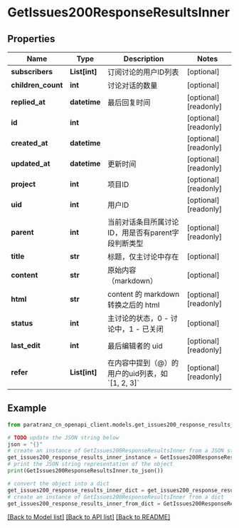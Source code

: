 # GetIssues200ResponseResultsInner


## Properties

Name | Type | Description | Notes
------------ | ------------- | ------------- | -------------
**subscribers** | **List[int]** | 订阅讨论的用户ID列表 | [optional] 
**children_count** | **int** | 讨论对话的数量 | [optional] 
**replied_at** | **datetime** | 最后回复时间 | [optional] [readonly] 
**id** | **int** |  | [optional] [readonly] 
**created_at** | **datetime** |  | [optional] [readonly] 
**updated_at** | **datetime** | 更新时间 | [optional] [readonly] 
**project** | **int** | 项目ID | [optional] [readonly] 
**uid** | **int** | 用户ID | [optional] [readonly] 
**parent** | **int** | 当前对话条目所属讨论ID，用是否有parent字段判断类型 | [optional] [readonly] 
**title** | **str** | 标题，仅主讨论中存在 | [optional] 
**content** | **str** | 原始内容（markdown） | [optional] 
**html** | **str** | content 的 markdown 转换之后的 html | [optional] [readonly] 
**status** | **int** | 主讨论的状态，0 - 讨论中，1 - 已关闭 | [optional] 
**last_edit** | **int** | 最后编辑者的 uid | [optional] [readonly] 
**refer** | **List[int]** | 在内容中提到（@）的用户的uid列表，如 &#x60;[1, 2, 3]&#x60; | [optional] [readonly] 

## Example

```python
from paratranz_cn_openapi_client.models.get_issues200_response_results_inner import GetIssues200ResponseResultsInner

# TODO update the JSON string below
json = "{}"
# create an instance of GetIssues200ResponseResultsInner from a JSON string
get_issues200_response_results_inner_instance = GetIssues200ResponseResultsInner.from_json(json)
# print the JSON string representation of the object
print(GetIssues200ResponseResultsInner.to_json())

# convert the object into a dict
get_issues200_response_results_inner_dict = get_issues200_response_results_inner_instance.to_dict()
# create an instance of GetIssues200ResponseResultsInner from a dict
get_issues200_response_results_inner_from_dict = GetIssues200ResponseResultsInner.from_dict(get_issues200_response_results_inner_dict)
```
[[Back to Model list]](../README.md#documentation-for-models) [[Back to API list]](../README.md#documentation-for-api-endpoints) [[Back to README]](../README.md)


